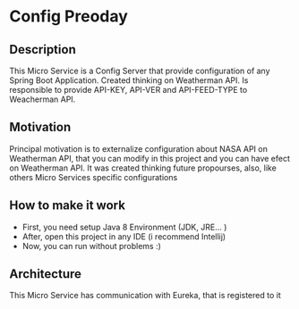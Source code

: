 # Config Preoday

## Description

This Micro Service is a Config Server that provide configuration of any Spring Boot Application. Created thinking on Weatherman API.
Is responsible to provide API-KEY, API-VER and API-FEED-TYPE to Weacherman API.

## Motivation

Principal motivation is to externalize configuration about NASA API on Weatherman API, that you can modify in this project and you can have efect on Weatherman API.
It was created thinking future propourses, also, like others Micro Services specific configurations

## How to make it work

* First, you need setup Java 8 Environment (JDK, JRE... )
* After, open this project in any IDE (i recommend Intellij)
* Now, you can run without problems :)

## Architecture

This Micro Service has communication with Eureka, that is registered to it
